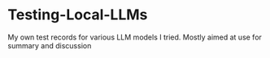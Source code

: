 # Testing-Local-LLMs
My own test records for various LLM models I tried. Mostly aimed at use for summary and discussion
